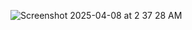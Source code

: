 ![Screenshot 2025-04-08 at 2 37 28 AM](https://github.com/user-attachments/assets/2d7888d4-1da1-4eaa-89ef-3110ca5f00e5)
